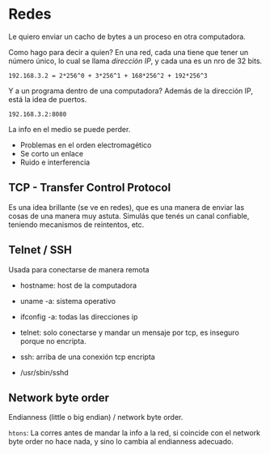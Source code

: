 # Redes

Le quiero enviar un cacho de bytes a un proceso en otra computadora.

Como hago para decir a quien? En una red, cada una tiene que tener un número
único, lo cual se llama *dirección IP*, y cada una es un nro de 32 bits.

    192.168.3.2 = 2*256^0 + 3*256^1 + 168*256^2 + 192*256^3

Y a un programa dentro de una computadora? Además de la dirección IP, está la
idea de puertos.

    192.168.3.2:8080

La info en el medio se puede perder.

- Problemas en el orden electromagético
- Se corto un enlace
- Ruido e interferencia

## TCP - Transfer Control Protocol

Es una idea brillante (se ve en redes), que es una manera de enviar las cosas
de una manera muy astuta. Simulás que tenés un canal confiable, teniendo
mecanismos de reintentos, etc.

## Telnet / SSH

Usada para conectarse de manera remota

- hostname: host de la computadora
- uname -a: sistema operativo
- ifconfig -a: todas las direcciones ip
- telnet: solo conectarse y mandar un mensaje por tcp, es inseguro porque no
  encripta.
- ssh: arriba de una conexión tcp encripta

- /usr/sbin/sshd

## Network byte order

Endianness (little o big endian) / network byte order.

`htons`: La corres antes de mandar la info a la red, si coincide con el network
byte order no hace nada, y sino lo cambia al endianness adecuado.
